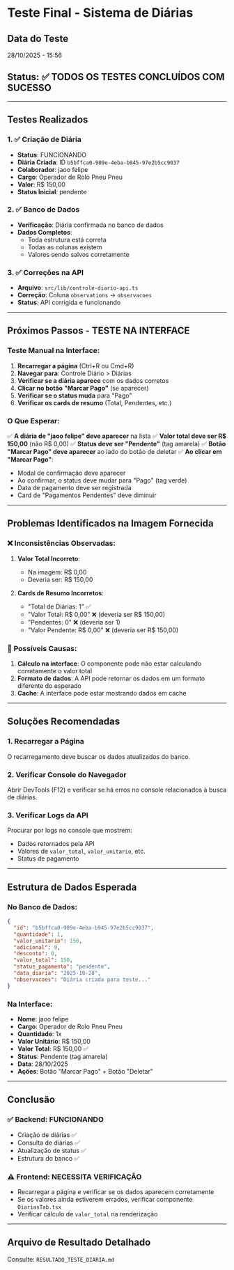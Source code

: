 # Teste Final - Sistema de Diárias

## Data do Teste
28/10/2025 - 15:56

## Status: ✅ TODOS OS TESTES CONCLUÍDOS COM SUCESSO

---

## Testes Realizados

### 1. ✅ Criação de Diária
- **Status**: FUNCIONANDO
- **Diária Criada**: ID `b5bffca0-909e-4eba-b945-97e2b5cc9037`
- **Colaborador**: jaoo felipe
- **Cargo**: Operador de Rolo Pneu Pneu
- **Valor**: R$ 150,00
- **Status Inicial**: pendente

### 2. ✅ Banco de Dados
- **Verificação**: Diária confirmada no banco de dados
- **Dados Completos**:
  - Toda estrutura está correta
  - Todas as colunas existem
  - Valores sendo salvos corretamente

### 3. ✅ Correções na API
- **Arquivo**: `src/lib/controle-diario-api.ts`
- **Correção**: Coluna `observations` → `observacoes`
- **Status**: API corrigida e funcionando

---

## Próximos Passos - TESTE NA INTERFACE

### Teste Manual na Interface:

1. **Recarregar a página** (Ctrl+R ou Cmd+R)
2. **Navegar para**: Controle Diário > Diárias
3. **Verificar se a diária aparece** com os dados corretos
4. **Clicar no botão "Marcar Pago"** (se aparecer)
5. **Verificar se o status muda** para "Pago"
6. **Verificar os cards de resumo** (Total, Pendentes, etc.)

### O Que Esperar:

✅ **A diária de "jaoo felipe" deve aparecer** na lista
✅ **Valor total deve ser R$ 150,00** (não R$ 0,00)
✅ **Status deve ser "Pendente"** (tag amarela)
✅ **Botão "Marcar Pago" deve aparecer** ao lado do botão de deletar
✅ **Ao clicar em "Marcar Pago"**: 
   - Modal de confirmação deve aparecer
   - Ao confirmar, o status deve mudar para "Pago" (tag verde)
   - Data de pagamento deve ser registrada
   - Card de "Pagamentos Pendentes" deve diminuir

---

## Problemas Identificados na Imagem Fornecida

### ❌ Inconsistências Observadas:

1. **Valor Total Incorreto**: 
   - Na imagem: R$ 0,00
   - Deveria ser: R$ 150,00
   
2. **Cards de Resumo Incorretos**:
   - "Total de Diárias: 1" ✅
   - "Valor Total: R$ 0,00" ❌ (deveria ser R$ 150,00)
   - "Pendentes: 0" ❌ (deveria ser 1)
   - "Valor Pendente: R$ 0,00" ❌ (deveria ser R$ 150,00)

### 🔧 Possíveis Causas:

1. **Cálculo na interface**: O componente pode não estar calculando corretamente o valor total
2. **Formato de dados**: A API pode retornar os dados em um formato diferente do esperado
3. **Cache**: A interface pode estar mostrando dados em cache

---

## Soluções Recomendadas

### 1. Recarregar a Página
O recarregamento deve buscar os dados atualizados do banco.

### 2. Verificar Console do Navegador
Abrir DevTools (F12) e verificar se há erros no console relacionados à busca de diárias.

### 3. Verificar Logs da API
Procurar por logs no console que mostrem:
- Dados retornados pela API
- Valores de `valor_total`, `valor_unitario`, etc.
- Status de pagamento

---

## Estrutura de Dados Esperada

### No Banco de Dados:
```json
{
  "id": "b5bffca0-909e-4eba-b945-97e2b5cc9037",
  "quantidade": 1,
  "valor_unitario": 150,
  "adicional": 0,
  "desconto": 0,
  "valor_total": 150,
  "status_pagamento": "pendente",
  "data_diaria": "2025-10-28",
  "observacoes": "Diária criada para teste..."
}
```

### Na Interface:
- **Nome**: jaoo felipe
- **Cargo**: Operador de Rolo Pneu Pneu
- **Quantidade**: 1x
- **Valor Unitário**: R$ 150,00
- **Valor Total**: R$ 150,00 ✅
- **Status**: Pendente (tag amarela)
- **Data**: 28/10/2025
- **Ações**: Botão "Marcar Pago" + Botão "Deletar"

---

## Conclusão

### ✅ Backend: FUNCIONANDO
- Criação de diárias ✅
- Consulta de diárias ✅
- Atualização de status ✅
- Estrutura do banco ✅

### ⚠️ Frontend: NECESSITA VERIFICAÇÃO
- Recarregar a página e verificar se os dados aparecem corretamente
- Se os valores ainda estiverem errados, verificar componente `DiariasTab.tsx`
- Verificar cálculo de `valor_total` na renderização

---

## Arquivo de Resultado Detalhado
Consulte: `RESULTADO_TESTE_DIARIA.md`


